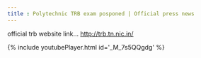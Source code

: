 ```yaml
---
title : Polytechnic TRB exam posponed | Official press news
---
```


official trb website link... 
http://trb.tn.nic.in/



{% include youtubePlayer.html id='_M_7s5QQgdg' %}
